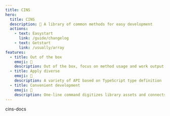 ```yaml
---
title: CINS
hero:
  title: CINS
  description: 📖 A library of common methods for easy development
  actions:
    - text: Easystart
      link: /guide/changelog
    - text: Getstart
      link: /usually/array
features:
  - title: Out of the box
    emoji: 💎
    description: Out of the box, focus on method usage and work output
  - title: Apply diverse
    emoji: 🌈
    description: A variety of API based on TypeScript type definition
  - title: Convenient development
    emoji: 🚀
    description: One-line command digitizes library assets and connects them with downstream productivity tools
---
```


cins-docs
